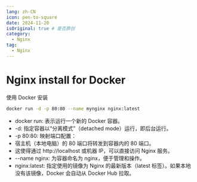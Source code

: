 ```yaml
---
lang: zh-CN
icon: pen-to-square
date: 2024-11-20
isOriginal: true # 是否原创
category:
  - Nginx
tag:
  - Nginx
---
```


# Nginx install for Docker

使用 Docker 安装

```bash
docker run -d -p 80:80 --name mynginx nginx:latest
```

- docker run: 表示运行一个新的 Docker 容器。
- -d: 指定容器以“分离模式”（detached mode）运行，即后台运行。
- -p 80:80: 映射端口配置：
- 宿主机（本地电脑）的 80 端口将转发到容器内的 80 端口。
- 这使得通过 http://localhost 或机器 IP，可以直接访问 Nginx 服务。
- --name nginx: 为容器命名为 nginx，便于管理和操作。
- nginx:latest: 指定使用的镜像为 Nginx 的最新版本（latest 标签）。如果本地没有该镜像，Docker 会自动从 Docker Hub 拉取。
